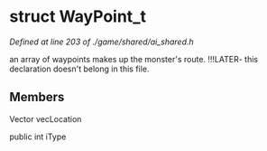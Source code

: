 # struct WayPoint_t

*Defined at line 203 of ./game/shared/ai_shared.h*

 an array of waypoints makes up the monster's route. !!!LATER- this declaration doesn't belong in this file.



## Members

Vector vecLocation

public int iType



